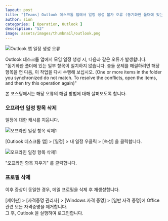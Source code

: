 ```yaml
---
layout: post
title: "[Teams] Outlook 데스크톱 앱에서 일정 생성 불가 오류 (동기화한 폴더에 있는 일부 항목이 일치하지 않습니다)"
author: sion
categories: [ Operation, Outlook ]
description: "52"
image: assets/images/thumbnail/outlook.png
---
```


<img src="{{site.baseurl}}/assets/images/52/1.PNG" title="Outlook 앱 일정 생성 오류">  

Outlook 데스크톱 앱에서 모임 일정 생성 시, 다음과 같은 오류가 발생합니다.  
"동기화한 폴더에 있는 일부 항목이 일치하지 않습니다. 충돌 문제를 해결하려면 해당 항목을 연 다음, 이 작업을 다시 수행해 보십시오. (One or more items in the folder you synchronized do not match. To resolve the conflicts, open the items, and then try this operation again)"  

본 포스팅에서는 해당 오류의 해결 방법에 대해 살펴보도록 합니다.  


### 오프라인 일정 항목 삭제

일정에 대한 캐시를 지웁니다.  

<img src="{{site.baseurl}}/assets/images/52/2.PNG" title="오프라인 일정 항목 삭제1">  

[Outlook 데스크톱 앱] > [일정] > 내 일정 우클릭 > [속성] 을 클릭합니다.  

<img src="{{site.baseurl}}/assets/images/52/3.PNG" title="오프라인 일정 항목 삭제1">  

"오프라인 항목 지우기" 를 클릭합니다.  


### 프로필 삭제

이후 증상이 동일한 경우, 메일 프로필을 삭제 후 재생성합니다.  

[제어판] > [자격증명 관리자] > [Windows 자격 증명] > [일반 자격 증명]에 Office 관련 모든 자격증명을 제거합니다.  
그 후, Outlook 을 실행하여 로그인합니다.  
